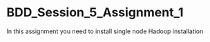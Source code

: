 # BDD_Session_5_Assignment_1
In this assignment you need to install single node Hadoop installation
